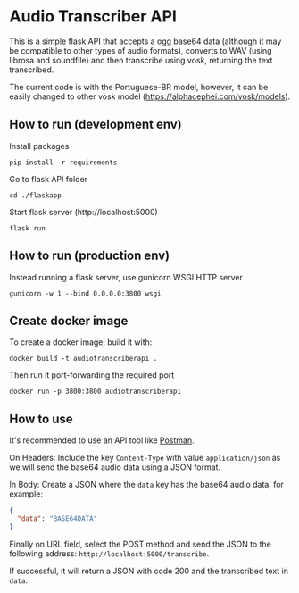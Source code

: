 # Audio Transcriber API

This is a simple flask API that accepts a ogg base64 data (although it may be compatible to other types of audio formats), converts to WAV (using librosa and soundfile) and then transcribe using vosk, returning the text transcribed.

The current code is with the Portuguese-BR model, however, it can be easily changed to other vosk model (https://alphacephei.com/vosk/models).

## How to run (development env)

Install packages
```commandline
pip install -r requirements
```

Go to flask API folder
```commandline
cd ./flaskapp
```

Start flask server (http://localhost:5000)
```commandline
flask run
```

## How to run (production env)

Instead running a flask server, use gunicorn WSGI HTTP server
```commandline
gunicorn -w 1 --bind 0.0.0.0:3800 wsgi
```

## Create docker image
To create a docker image, build it with:

```commandline
docker build -t audiotranscriberapi .
```

Then run it port-forwarding the required port
```commandline
docker run -p 3800:3800 audiotranscriberapi
```

## How to use

It's recommended to use an API tool like [Postman](https://www.postman.com/downloads/).

On Headers:
Include the key `Content-Type` with value `application/json` as we will send the base64 audio data using a JSON format.

In Body:
Create a JSON where the `data` key has the base64 audio data, for example:
```json
{
  "data": "BASE64DATA"
}
```

Finally on URL field, select the POST method and send the JSON to the following address: `http://localhost:5000/transcribe`.

If successful, it will return a JSON with code 200 and the transcribed text in `data`.